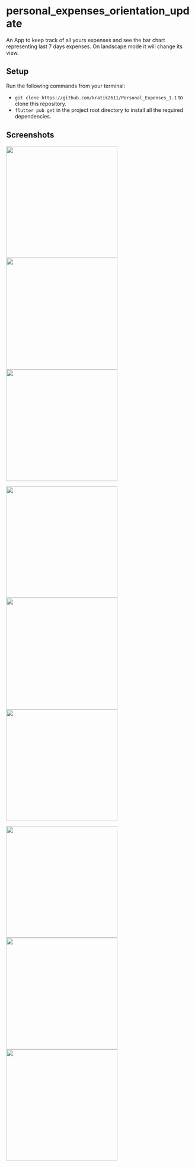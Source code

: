 # personal_expenses_orientation_update

An App to keep track of all yours expenses and see the bar chart representing last 7 days expenses. On landscape mode it will change its view.

## Setup

Run the following commands from your terminal:

- `git clone https://github.com/kratik2611/Personal_Expenses_1.1` to clone this repository.
- `flutter pub get` in the project root directory to install all the required dependencies.

## Screenshots

<img src="https://user-images.githubusercontent.com/81965333/209642048-2f5c812d-77cf-4bd1-bf20-4c95d6dcb7c9.png" width = 300>     <img src="https://user-images.githubusercontent.com/81965333/209642087-b9880074-179b-4a46-b622-c79a56a177f2.png" width = 300>      <img src="https://user-images.githubusercontent.com/81965333/209645680-d7d83695-461a-4d34-a4c9-558ff131db03.png" width = 300>


<img src="https://user-images.githubusercontent.com/81965333/209645690-916ea243-6799-42ab-a504-31a1a54a57c1.png" width = 300>     <img src="https://user-images.githubusercontent.com/81965333/209645694-64eacefc-75b9-49f3-9f76-b593de47183d.png" width = 300>      <img src="https://user-images.githubusercontent.com/81965333/209645697-2311d181-5c21-4de4-b9a4-ea0b99784921.png" width = 300>


<img src="https://user-images.githubusercontent.com/81965333/209645701-4aa0af91-e3cc-459c-a979-ccf8dec0fa91.png" width=300>       <img src="https://user-images.githubusercontent.com/81965333/209646879-24cc60aa-e0bb-4d7b-ad52-0a16ccd985c7.png" width=300><img src = "https://user-images.githubusercontent.com/81965333/209646884-770c1294-7b2b-40d5-bb7e-a8a17d829fbc.png" width=300>

